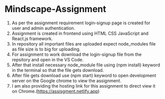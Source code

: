 # Mindscape-Assignment

1. As per the assignment requirement login-signup page is created  for user and admin authentication.
2. Assignment is created in frontend using HTML CSS JavaScript and React.js framework.
3. In repository all important files are uploaded expect node_modules file as file size is to big for uploading.
4. For assignment to work download the login-signup file from the repsitory and open in the VS Code.
5. After that install necessary node_module file using (npm install) keyword in the terminal so that the file gets download.
6. After file gets download use (npm start) keyword to open development server on the Google chrome to view the assignment.
7. I am also providing the hosting link for this assignment to direct view it on Chrome.(https://assisgment.netlify.app)   
